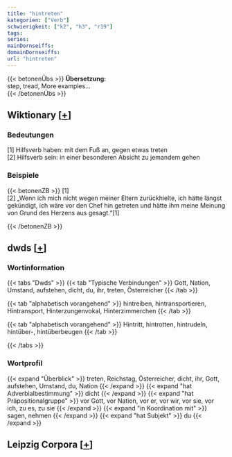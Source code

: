 ```yaml
---
title: "hintreten"
kategorien: ["Verb"]
schwierigkeit: ["k2", "h3", "r19"]
tags:
series:
mainDornseiffs:
domainDornseiffs:
url: "hintreten"
---
```


{{< betonenÜbs >}}
**Übersetzung:**  
step, tread, More examples...  
{{< /betonenÜbs >}}

## Wiktionary [[+](https://de.wiktionary.org/wiki/hintreten)]

### Bedeutungen
[1] Hilfsverb haben: mit dem Fuß an, gegen etwas treten  
[2] Hilfsverb sein: in einer besonderen Absicht zu jemandem gehen  

### Beispiele
{{< betonenZB >}}
[1]  
[2] „Wenn ich mich nicht wegen meiner Eltern zurückhielte, ich hätte längst gekündigt, ich wäre vor den Chef hin getreten und hätte ihm meine Meinung von Grund des Herzens aus gesagt.“[1]  

{{< /betonenZB >}}


## dwds [[+](https://www.dwds.de/wb/hintreten)]

### Wortinformation
{{< tabs "Dwds" >}}
{{< tab "Typische Verbindungen" >}}
Gott, Nation, Umstand, aufstehen, dicht, du, ihr, treten, Österreicher
{{< /tab >}}

{{< tab "alphabetisch vorangehend" >}}
hintreiben, hintransportieren, Hintransport, Hinterzungenvokal, Hinterzimmerchen
{{< /tab >}}

{{< tab "alphabetisch vorangehend" >}}
Hintritt, hintrotten, hintrudeln, hintüber-, hintüberbeugen
{{< /tab >}}

{{< /tabs >}}

### Wortprofil
{{< expand "Überblick" >}} treten, Reichstag, Österreicher, dicht, ihr, Gott, aufstehen, Umstand, du, Nation {{< /expand >}}
{{< expand "hat Adverbialbestimmung" >}} dicht {{< /expand >}}
{{< expand "hat Präpositionalgruppe" >}} vor Gott, vor Nation, vor er, vor wir, vor sie, vor ich, zu es, zu sie {{< /expand >}}
{{< expand "in Koordination mit" >}} sagen, nehmen {{< /expand >}}
{{< expand "hat Subjekt" >}} du {{< /expand >}}

## Leipzig Corpora [[+](https://corpora.uni-leipzig.de/en/res?word=hintreten&corpusId=deu_newscrawl-public_2018)]

